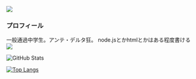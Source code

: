 ![](https://komarev.com/ghpvc/?username=arch-herobrine)  
### プロフィール
一般通過中学生。アンテ・デルタ狂。
node.jsとかhtmlとかはある程度書ける
![](https://github-profile-summary-cards.vercel.app/api/cards/profile-details?username=arch-herobrine&theme=vue)
 
![GitHub Stats](https://github-readme-stats.vercel.app/api?username=arch-herobrine&show_icons=true)
 
[![Top Langs](https://github-readme-stats.vercel.app/api/top-langs/?username=arch-herobrine&layout=compact&langs_count=6)](https://github.com/anuraghazra/github-readme-stats)
<!--
**arch-herobrine/arch-herobrine** is a ✨ _special_ ✨ repository because its `README.md` (this file) appears on your GitHub profile.

Here are some ideas to get you started:

- 🔭 I’m currently working on ...
- 🌱 I’m currently learning ...
- 👯 I’m looking to collaborate on ...
- 🤔 I’m looking for help with ...
- 💬 Ask me about ...
- 📫 How to reach me: ...
- 😄 Pronouns: ...
- ⚡ Fun fact: ...
-->
